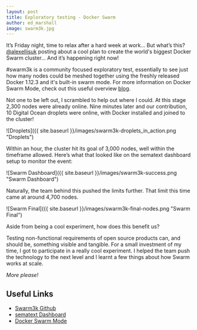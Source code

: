 ```yaml
---
layout: post
title: Exploratory testing - Docker Swarm
author: ed_marshall
image: swarm3k.jpg
---
```


It’s Friday night, time to relax after a hard week at work… But what’s this? [@alexellisuk](https://twitter.com/alexellisuk) posting about a cool plan to create the world's biggest Docker Swarm cluster... And it’s happening right now!

#swarm3k is a community focused exploratory test, essentially to see just how many nodes could be meshed together using the freshly released Docker 1.12.3 and it's built-in swarm mode.
For more information on Docker Swarm Mode, check out this useful overview [blog](https://blog.docker.com/2016/06/docker-1-12-built-in-orchestration/).

Not one to be left out, I scrambled to help out where I could. At this stage 2,300 nodes were already online. Nine minutes later and our contribution, 10 Digital Ocean droplets were online, with Docker installed and joined to the cluster!

![Droplets]({{ site.baseurl }}/images/swarm3k-droplets_in_action.png "Droplets")

Within an hour, the cluster hit its goal of 3,000 nodes, well within the timeframe allowed. Here’s what that looked like on the sematext dashboard setup to monitor the event:

![Swarm Dashboard]({{ site.baseurl }}/images/swarm3k-success.png "Swarm Dashboard")

Naturally, the team behind this pushed the limits further. That limit this time came at around 4,700 nodes.

![Swarm Final]({{ site.baseurl }}/images/swarm3k-final-nodes.png "Swarm Final")

Aside from being a cool experiment, how does this benefit us?

Testing non-functional requirements of open source products can, and should be, something visible and tangible.  For a small investment of my time, I got to participate in a really cool experiment. I helped the team push the technology to the next level and I learnt a few things about how Swarm works at scale.

*More please!*

## Useful Links 
* [Swarm3k Github](https://github.com/swarmzilla/swarm3k)
* [sematext Dashboard](https://sematext.com/swarm3k/)
* [Docker Swarm Mode](https://docs.docker.com/engine/swarm/)
